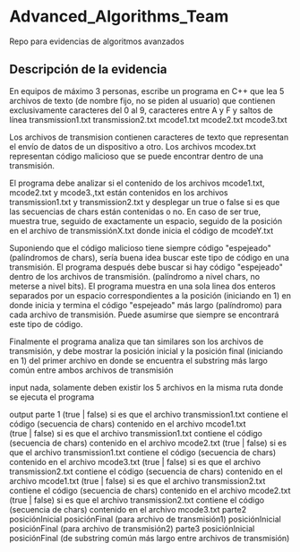 # Advanced_Algorithms_Team
Repo para evidencias de algoritmos avanzados
## Descripción de la evidencia

En equipos de máximo 3 personas, escribe un programa en C++ que lea 5 archivos de texto (de nombre fijo, no se piden al usuario) que contienen exclusivamente caracteres del 0 al 9, caracteres entre A y F y saltos de línea
     transmission1.txt
     transmission2.txt
     mcode1.txt
     mcode2.txt
     mcode3.txt

Los archivos de transmision contienen caracteres de texto que representan el envío de datos de un dispositivo a otro.
Los archivos mcodex.txt representan código malicioso que se puede encontrar dentro de una transmisión.

El programa debe analizar si el contenido de los archivos mcode1.txt, mcode2.txt y mcode3.,txt están contenidos en los archivos transmission1.txt y transmission2.txt y desplegar un true o false si es que las secuencias de chars están contenidas o no. En caso de ser true, muestra true, seguido de exactamente un espacio, seguido de la posición en el archivo de transmissiónX.txt donde inicia el código de mcodeY.txt

Suponiendo que el código malicioso tiene siempre código "espejeado" (palíndromos de chars), sería buena idea buscar este tipo de código en una transmisión. El programa después debe buscar si hay código "espejeado" dentro de los archivos de transmisión. (palíndromo a nivel chars, no meterse a nivel bits). El programa muestra en una sola linea dos enteros separados por un espacio correspondientes a la posición (iniciando en 1) en donde inicia y termina el código "espejeado" más largo (palíndromo) para cada archivo de transmisión. Puede asumirse que siempre se encontrará este tipo de código.

Finalmente el programa analiza que tan similares son los archivos de transmisión, y debe mostrar la posición inicial y la posición final (iniciando en 1) del primer archivo en donde se encuentra el substring más largo común entre ambos archivos de transmisión

input
     nada, solamente deben existir los 5 archivos en la misma ruta donde se ejecuta el programa    

output
  parte 1
     (true | false) si es que el archivo transmission1.txt contiene el código (secuencia de chars) contenido en el archivo mcode1.txt    
     (true | false) si es que el archivo transmission1.txt contiene el código (secuencia de chars) contenido en el archivo mcode2.txt
     (true | false) si es que el archivo transmission1.txt contiene el código (secuencia de chars) contenido en el archivo mcode3.txt
     (true | false) si es que el archivo transmission2.txt contiene el código (secuencia de chars) contenido en el archivo mcode1.txt
     (true | false) si es que el archivo transmission2.txt contiene el código (secuencia de chars) contenido en el archivo mcode2.txt
     (true | false) si es que el archivo transmission2.txt contiene el código (secuencia de chars) contenido en el archivo mcode3.txt
  parte2
     posiciónInicial posiciónFinal (para archivo de transmisión1)
     posiciónInicial posiciónFinal (para archivo de transmisión2)
  parte3
      posiciónInicial posiciónFinal (de substring común más largo entre archivos de transmisión)

